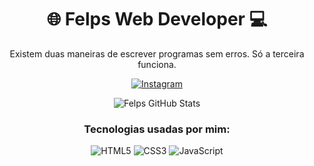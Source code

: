 <h1 align="center">🌐 Felps Web Developer 💻</h1>
<p align="center">Existem duas maneiras de escrever programas sem erros. Só a terceira funciona.</p>

<p align="center">
  <a href="https://www.instagram.com/on.sites_/">
    <img src="https://img.shields.io/badge/Instagram-E4405F?style=for-the-badge&logo=instagram&logoColor=white" alt="Instagram">
  </a>
</p>

<p align="center">
  <img src="https://github-readme-stats.vercel.app/api?username=felpsadr4&show_icons=true&theme=dark" alt="Felps GitHub Stats">
</p>

<h3 align="center">Tecnologias usadas por mim:</h3>

<p align="center">
  <img src="https://img.shields.io/badge/HTML5-E34F26?style=for-the-badge&logo=html5&logoColor=white" alt="HTML5">
  <img src="https://img.shields.io/badge/CSS3-1572B6?style=for-the-badge&logo=css3&logoColor=white" alt="CSS3">
  <img src="https://img.shields.io/badge/JavaScript-323330?style=for-the-badge&logo=javascript&logoColor=F7DF1E" alt="JavaScript">
</p>
